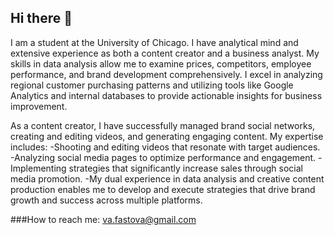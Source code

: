 ## Hi there 👋
I am a student at the University of Chicago. I have analytical mind and extensive experience as both a content creator and a business analyst. My skills in data analysis allow me to examine prices, competitors, employee performance, and brand development comprehensively. I excel in analyzing regional customer purchasing patterns and utilizing tools like Google Analytics and internal databases to provide actionable insights for business improvement.

As a content creator, I have successfully managed brand social networks, creating and editing videos, and generating engaging content. My expertise includes:
-Shooting and editing videos that resonate with target audiences.
-Analyzing social media pages to optimize performance and engagement.
-Implementing strategies that significantly increase sales through social media promotion.
-My dual experience in data analysis and creative content production enables me to develop and execute strategies that drive brand growth and success across multiple platforms.

###How to reach me: va.fastova@gmail.com
